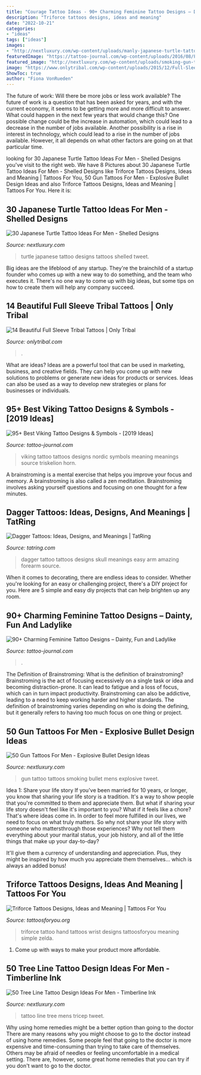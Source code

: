 ```yaml
---
title: "Courage Tattoo Ideas - 90+ Charming Feminine Tattoo Designs – Dainty, Fun And Ladylike"
description: "Triforce tattoos designs, ideas and meaning"
date: "2022-10-21"
categories:
- "ideas"
tags: ["ideas"]
images:
- "http://nextluxury.com/wp-content/uploads/manly-japanese-turtle-tattoos-for-males.jpg"
featuredImage: "https://tattoo-journal.com/wp-content/uploads/2016/08/Feminine-Tattoo_-6.jpg"
featured_image: "http://nextluxury.com/wp-content/uploads/smoking-gun-tattoo-for-men.jpg"
image: "https://www.onlytribal.com/wp-content/uploads/2015/12/Full-Sleeve-Tribal-Tattoo.jpg"
ShowToc: true
author: "Fiona VonRueden"
---
```



The future of work: Will there be more jobs or less work available?
The future of work is a question that has been asked for years, and with the current economy, it seems to be getting more and more difficult to answer. What could happen in the next few years that would change this? One possible change could be the increase in automation, which could lead to a decrease in the number of jobs available. Another possibility is a rise in interest in technology, which could lead to a rise in the number of jobs available. However, it all depends on what other factors are going on at that particular time.

	

		
looking for 30 Japanese Turtle Tattoo Ideas For Men - Shelled Designs you've visit to the right web. We have 8 Pictures about 30 Japanese Turtle Tattoo Ideas For Men - Shelled Designs like Triforce Tattoos Designs, Ideas and Meaning | Tattoos For You, 50 Gun Tattoos For Men - Explosive Bullet Design Ideas and also Triforce Tattoos Designs, Ideas and Meaning | Tattoos For You. Here it is:
		
    
## 30 Japanese Turtle Tattoo Ideas For Men - Shelled Designs

<img loading=lazy src="http://nextluxury.com/wp-content/uploads/manly-japanese-turtle-tattoos-for-males.jpg" onerror="this.onerror=null;this.src='https://tse2.mm.bing.net/th?id=OIP.MZ2MmdmETCc_U-pn1D_hRAAAAA&amp;pid=15.1';" alt="30 Japanese Turtle Tattoo Ideas For Men - Shelled Designs">

_Source: nextluxury.com_

>turtle japanese tattoo designs tattoos shelled tweet. 

	

Big ideas are the lifeblood of any startup. They're the brainchild of a startup founder who comes up with a new way to do something, and the team who executes it. There's no one way to come up with big ideas, but some tips on how to create them will help any company succeed.

    
## 14 Beautiful Full Sleeve Tribal Tattoos | Only Tribal

<img loading=lazy src="https://www.onlytribal.com/wp-content/uploads/2015/12/Full-Sleeve-Tribal-Tattoo.jpg" onerror="this.onerror=null;this.src='https://tse2.mm.bing.net/th?id=OIP.F5hmoGS7IvNvXX0PmBdGhgAAAA&amp;pid=15.1';" alt="14 Beautiful Full Sleeve Tribal Tattoos | Only Tribal">

_Source: onlytribal.com_

>. 

	

What are ideas?
Ideas are a powerful tool that can be used in marketing, business, and creative fields. They can help you come up with new solutions to problems or generate new ideas for products or services. Ideas can also be used as a way to develop new strategies or plans for businesses or individuals.

    
## 95+ Best Viking Tattoo Designs &amp; Symbols - [2019 Ideas]

<img loading=lazy src="https://tattoo-journal.com/wp-content/uploads/2016/12/Viking-Tattoo-80-650x650.jpg" onerror="this.onerror=null;this.src='https://tse2.mm.bing.net/th?id=OIP.hV847Nr5S8A-qc8BtHnQoQHaHa&amp;pid=15.1';" alt="95+ Best Viking Tattoo Designs &amp; Symbols - [2019 Ideas]">

_Source: tattoo-journal.com_

>viking tattoo tattoos designs nordic symbols meaning meanings source triskelion horn. 

	

A brainstroming is a mental exercise that helps you improve your focus and memory. A brainstroming is also called a zen meditation. Brainstroming involves asking yourself questions and focusing on one thought for a few minutes.

    
## Dagger Tattoos: Ideas, Designs, And Meanings | TatRing

<img loading=lazy src="https://usercontent2.hubstatic.com/6460917.jpg" onerror="this.onerror=null;this.src='https://tse4.mm.bing.net/th?id=OIP.A5B8EvozncpB3DLc-iNz4QHaLH&amp;pid=15.1';" alt="Dagger Tattoos: Ideas, Designs, and Meanings | TatRing">

_Source: tatring.com_

>dagger tattoo tattoos designs skull meanings easy arm amazing forearm source. 

	

When it comes to decorating, there are endless ideas to consider. Whether you're looking for an easy or challenging project, there's a DIY project for you. Here are 5 simple and easy diy projects that can help brighten up any room.

    
## 90+ Charming Feminine Tattoo Designs – Dainty, Fun And Ladylike

<img loading=lazy src="https://tattoo-journal.com/wp-content/uploads/2016/08/Feminine-Tattoo_-6.jpg" onerror="this.onerror=null;this.src='https://tse3.mm.bing.net/th?id=OIP.TDShgV736dGXX-GzJPQwkgHaHa&amp;pid=15.1';" alt="90+ Charming Feminine Tattoo Designs – Dainty, Fun and Ladylike">

_Source: tattoo-journal.com_

>. 

	

The Definition of Brainstroming: What is the definition of brainstroming?
Brainstroming is the act of focusing excessively on a single task or idea and becoming distraction-prone. It can lead to fatigue and a loss of focus, which can in turn impact productivity. Brainstroming can also be addictive, leading to a need to keep working harder and higher standards. The definition of brainstroming varies depending on who is doing the defining, but it generally refers to having too much focus on one thing or project.

    
## 50 Gun Tattoos For Men - Explosive Bullet Design Ideas

<img loading=lazy src="http://nextluxury.com/wp-content/uploads/smoking-gun-tattoo-for-men.jpg" onerror="this.onerror=null;this.src='https://tse1.mm.bing.net/th?id=OIP.icWhTpypSHnp9NYdWeiMbwHaHa&amp;pid=15.1';" alt="50 Gun Tattoos For Men - Explosive Bullet Design Ideas">

_Source: nextluxury.com_

>gun tattoo tattoos smoking bullet mens explosive tweet. 

	

Idea 1: Share your life story
If you've been married for 10 years, or longer, you know that sharing your life story is a tradition. It's a way to show people that you're committed to them and appreciate them. But what if sharing your life story doesn't feel like it's important to you? What if it feels like a chore?
That's where ideas come in. In order to feel more fulfilled in our lives, we need to focus on what truly matters. So why not share your life story with someone who mattersthrough those experiences? Why not tell them everything about your marital status, your job history, and all of the little things that make up your day-to-day?

It'll give them a currency of understanding and appreciation. Plus, they might be inspired by how much you appreciate them themselves... which is always an added bonus!

    
## Triforce Tattoos Designs, Ideas And Meaning | Tattoos For You

<img loading=lazy src="http://www.tattoosforyou.org/wp-content/uploads/2013/11/Triforce-Hand-Tattoo.jpg" onerror="this.onerror=null;this.src='https://tse4.mm.bing.net/th?id=OIP.nUEOTMsJIN0W41XNuJQhXAHaJ4&amp;pid=15.1';" alt="Triforce Tattoos Designs, Ideas and Meaning | Tattoos For You">

_Source: tattoosforyou.org_

>triforce tattoo hand tattoos wrist designs tattoosforyou meaning simple zelda. 

	

1. Come up with ways to make your product more affordable.

    
## 50 Tree Line Tattoo Design Ideas For Men - Timberline Ink

<img loading=lazy src="http://nextluxury.com/wp-content/uploads/tricep-mountains-mens-tree-line-tattoo-ideas.jpg" onerror="this.onerror=null;this.src='https://tse1.mm.bing.net/th?id=OIP.B6wjJ1T-EdoiAfp12kq6gQHaHJ&amp;pid=15.1';" alt="50 Tree Line Tattoo Design Ideas For Men - Timberline Ink">

_Source: nextluxury.com_

>tattoo line tree mens tricep tweet. 

	

Why using home remedies might be a better option than going to the doctor
There are many reasons why you might choose to go to the doctor instead of using home remedies. Some people feel that going to the doctor is more expensive and time-consuming than trying to take care of themselves. Others may be afraid of needles or feeling uncomfortable in a medical setting. There are, however, some great home remedies that you can try if you don't want to go to the doctor.

